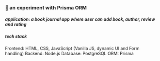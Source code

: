 <h3>📖 an experiment with Prisma ORM </h3>

<h5> application: a book journal app where user can add book, author, review and rating </h5>

<h5>tech stack</h5>
  Frontend: HTML, CSS, JavaScript (Vanilla JS, dynamic UI and Form handling)
  Backend: Node.js
  Database: PostgreSQL
  ORM: Prisma

